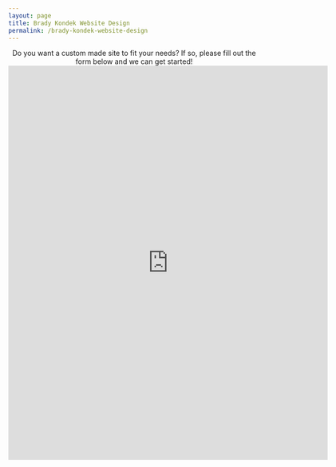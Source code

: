 ```yaml
---
layout: page
title: Brady Kondek Website Design
permalink: /brady-kondek-website-design
---
```


<center>Do you want a custom made site to fit your needs?  If so, please fill out the form below and we can get started!

<iframe src="https://docs.google.com/forms/d/e/1FAIpQLSdPA-dBN7dxfTj2nA4H_FXqz4p48MoIOCFZAQgSX47xhWzLBg/viewform?embedded=true" width="640" height="790" frameborder="0" marginheight="0" marginwidth="0">Loading…</iframe>
